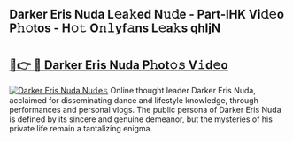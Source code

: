 ## Darker Eris Nuda L𝚎a𝚔ed N𝚞𝚍e - Part-lHK Vi𝚍𝚎o P𝚑𝚘tos - H𝚘𝚝 O𝚗𝚕yf𝚊ns L𝚎a𝚔s qhIjN

# <h2><a href="http://kf2t8t.oniu.top/?m=Darker+Eris+Nuda">🔗👉 🔴 Darker Eris Nuda P𝚑ot𝚘𝚜 V𝚒d𝚎o</a></h2>

[![Darker Eris Nuda Nu𝚍e𝚜](https://i.imgur.com/0qMVB7G.gif)](http://kf2t8t.oniu.top/?m=Darker+Eris+Nuda)
Online thought leader Darker Eris Nuda, acclaimed for disseminating dance and lifestyle knowledge, through performances and personal vlogs. The public persona of Darker Eris Nuda is defined by its sincere and genuine demeanor, but the mysteries of his private life remain a tantalizing enigma.  
